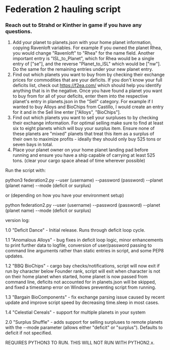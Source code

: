# Federation 2 hauling script
### Reach out to Strahd or Kinther in game if you have any questions.

1. Add your planet to planets.json with your home planet information, copying
Ravenloft variables.  For example if you owned the planet Rhea, you would
change "Ravenloft" to "Rhea" for the name field.  Another important entry
is "ISL_to_Planet", which for Rhea would be a single entry of ["se"], and
the reverse "Planet_to_ISL" which would be ["nw"].  Do the same for the
remaining entries under your new planet entry.
2. Find out which planets you want to buy from by checking their exchange
prices for commodities that are your deficits.  If you don't know your full
deficits list, check out https://f2ea.com/ which should help you identify
anything that is in the negative.  Once you have found a planet you want to buy
from for all of your deficits, enter them into the respective planet's entry
in planets.json in the "Sell" category.  For example if I wanted to buy
Alloys and BioChips from Castillo, I would create an entry for it and in the
Sell line enter ["Alloys", "BioChips"].
3. Find out which planets you want to sell your surpluses to by checking their
exchange information.  For optimal selling make sure to find at least six to
eight planets which will buy your surplus item.  Ensure none of these planets
are "mixed" planets that treat this item as a surplus of their own to maximize
profits - ideally they should only buy 525 tons or seven bays in total.
4. Place your planet owner on your home planet landing pad before running and
ensure you have a ship capable of carrying at least 525 tons.  (clear your
cargo space ahead of time wherever possible)

Run the script with:

python3 federation2.py --user (username) --password (password) --planet
(planet name) --mode (deficit or surplus)

or (depending on how you have your environment setup)

python federation2.py --user (username) --password (password) --planet
(planet name) --mode (deficit or surplus)

version log:

1.0 "Deficit Dance" - Initial release.  Runs through deficit loop cycle.

1.1 "Anomalous Alloys" - bug fixes in deficit loop logic, minor enhancements
to print further data to logfile, conversion of user/password passing to
command line arguments rather than static entries in script, and some PEP8
updates.

1.2 "BBQ BioChips" - cargo bay checks/notifications, script will now exit
if run by character below Founder rank, script will exit when character is not
on their home planet when started, home planet is now passed from command line,
deficits not accounted for in planets.json will be skipped, and fixed a
timestamp error on Windows preventing script from running.

1.3 "Bargain BioComponents" - fix exchange parsing issue caused by recent
update and improve script speed by decreasing time.sleep in most cases.

1.4 "Celestial Cereals" - support for multiple planets in your system

2.0 "Surplus Shuffle" - adds support for selling surpluses to remote planets
with the --mode parameter (allows either "deficit" or "surplus").  Defaults
to deficit if not specified.

REQUIRES PYTHON3 TO RUN.  THIS WILL NOT RUN WITH PYTHON2.x.
